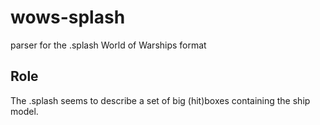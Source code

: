 # wows-splash

parser for the .splash World of Warships format

## Role

The .splash seems to describe a set of big (hit)boxes containing the ship model.
